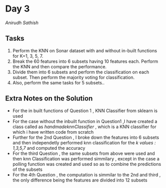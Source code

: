 # Day 3 
_Anirudh Sathish_

## Tasks
1. Perform the KNN on Sonar dataset with and without in-built functions for K=1, 3, 5, 7.
2. Break the 60 features into 6 subsets having 10 features each. Perform the KNN and then compare the performance.
3. Divide them into 6 subsets and perform the classification on each subset. Then perform the majority voting for classification.
4. Also, perform the same tasks for 5 subsets..

## Extra Notes on the Solution 
- For the in built functions of Question 1 , KNN Classifier from sklearn is used 
- For the case without the inbuilt function in Question1 ,I have created a class called as _handmadeknnClassifier_ , which is a KNN classifier for which i have written code from scratch 
- Further for the 2nd Question , I broke down the features into 6 subsets and then independetly performed knn classification for the _k values : 1,3,5,7_ and computed the accuracy
- For the third Question , the same subsets from above were used and then knn Classification was performed simmilary , except in the case a polling function was created and used so as to combine the predictions of the subsets 
- For the 4th Question , the computation is simmilar to the 2nd and third , the only difference being the features are divided into 12 subsets  
